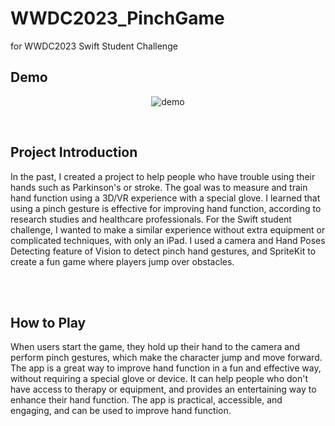 # WWDC2023_PinchGame
<div>
for WWDC2023 Swift Student Challenge
</div>

## Demo
<div align="center">

![demo](https://user-images.githubusercontent.com/99792672/233139292-471645ad-6318-464c-a589-8fe820b339e6.gif)

</div>

</br>

## Project Introduction

In the past, I created a project to help people who have trouble using their hands such as Parkinson's or stroke. The goal was to measure and train hand function using a 3D/VR experience with a special glove. I learned that using a pinch gesture is effective for improving hand function, according to research studies and healthcare professionals. 
For the Swift student challenge, I wanted to make a similar experience without extra equipment or complicated techniques, with only an iPad. I used a camera and Hand Poses Detecting feature of Vision to detect pinch hand gestures, and SpriteKit to create a fun game where players jump over obstacles.

</br>

</br>

## How to Play

When users start the game, they hold up their hand to the camera and perform pinch gestures, which make the character jump and move forward. The app is a great way to improve hand function in a fun and effective way, without requiring a special glove or device. It can help people who don't have access to therapy or equipment, and provides an entertaining way to enhance their hand function. The app is practical, accessible, and engaging, and can be used to improve hand function.

</br>

